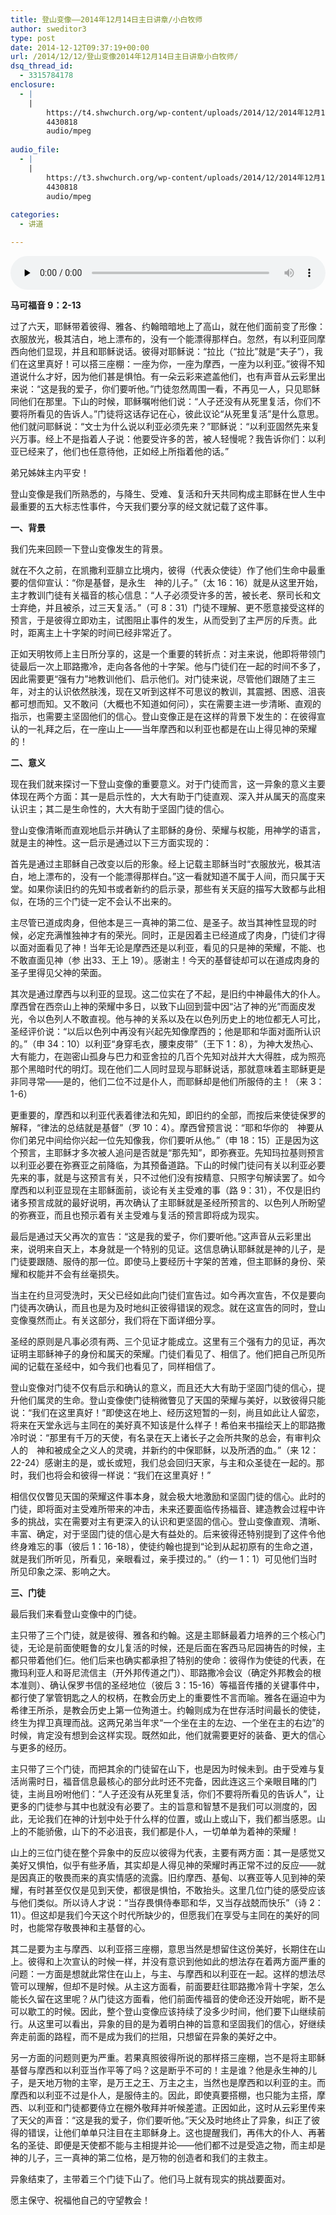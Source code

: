 ```yaml
---
title: 登山变像——2014年12月14日主日讲章/小白牧师
author: sweditor3
type: post
date: 2014-12-12T09:37:19+00:00
url: /2014/12/12/登山变像2014年12月14日主日讲章小白牧师/
dsq_thread_id:
  - 3315784178
enclosure:
  - |
    |
        https://t4.shwchurch.org/wp-content/uploads/2014/12/2014年12月14日讲道录音.mp3
        4430818
        audio/mpeg
        
audio_file:
  - |
    |
        https://t3.shwchurch.org/wp-content/uploads/2014/12/2014年12月14日讲道录音.mp3
        4430818
        audio/mpeg
        
categories:
  - 讲道

---
```

<audio class="wp-audio-shortcode" id="audio-11955-54" preload="none" style="width: 100%;" controls="controls"><source type="audio/mpeg" src="http://t5.shwchurch.org/wp-content/uploads/2014/12/2014年12月14日讲道录音.mp3?_=54" /><http://t5.shwchurch.org/wp-content/uploads/2014/12/2014年12月14日讲道录音.mp3></audio> 

**马可福音 9：2-13** 

过了六天，耶稣带着彼得、雅各、约翰暗暗地上了高山，就在他们面前变了形像：衣服放光，极其洁白，地上漂布的，没有一个能漂得那样白。忽然，有以利亚同摩西向他们显现，并且和耶稣说话。彼得对耶稣说：“拉比（“拉比”就是“夫子”），我们在这里真好！可以搭三座棚：一座为你，一座为摩西，一座为以利亚。”彼得不知道说什么才好，因为他们甚是惧怕。有一朵云彩来遮盖他们，也有声音从云彩里出来说：“这是我的爱子，你们要听他。”门徒忽然周围一看，不再见一人，只见耶稣同他们在那里。下山的时候，耶稣嘱咐他们说：“人子还没有从死里复活，你们不要将所看见的告诉人。”门徒将这话存记在心，彼此议论“从死里复活”是什么意思。他们就问耶稣说：“文士为什么说以利亚必须先来？”耶稣说：“以利亚固然先来复兴万事。经上不是指着人子说：他要受许多的苦，被人轻慢呢？我告诉你们：以利亚已经来了，他们也任意待他，正如经上所指着他的话。”

弟兄姊妹主内平安！

登山变像是我们所熟悉的，与降生、受难、复活和升天共同构成主耶稣在世人生中最重要的五大标志性事件，今天我们要分享的经文就记载了这件事。

**一、背景**

我们先来回顾一下登山变像发生的背景。

就在不久之前，在凯撒利亚腓立比境内，彼得（代表众使徒）作了他们生命中最重要的信仰宣认：“你是基督，是永生　神的儿子。”（太 16：16）就是从这里开始，主才教训门徒有关福音的核心信息：“人子必须受许多的苦，被长老、祭司长和文士弃绝，并且被杀，过三天复活。”（可 8：31）门徒不理解、更不愿意接受这样的预言，于是彼得立即劝主，试图阻止事件的发生，从而受到了主严厉的斥责。此时，距离主上十字架的时间已经非常近了。

正如天明牧师上主日所分享的，这是一个重要的转折点：对主来说，他即将带领门徒最后一次上耶路撒冷，走向各各他的十字架。他与门徒们在一起的时间不多了，因此需要更“强有力”地教训他们、启示他们。对门徒来说，尽管他们跟随了主三年，对主的认识依然肤浅，现在又听到这样不可思议的教训，其震撼、困惑、沮丧都可想而知。又不敢问（大概也不知道如何问），实在需要主进一步清晰、直观的指示，也需要主坚固他们的信心。登山变像正是在这样的背景下发生的：在彼得宣认的一礼拜之后，在一座山上——当年摩西和以利亚也都是在山上得见神的荣耀的！

**二、意义**

现在我们就来探讨一下登山变像的重要意义。对于门徒而言，这一异象的意义主要体现在两个方面：其一是启示性的，大大有助于门徒直观、深入并从属天的高度来认识主；其二是生命性的，大大有助于坚固门徒的信心。

登山变像清晰而直观地启示并确认了主耶稣的身份、荣耀与权能，用神学的语言，就是主的神性。这一启示是通过以下三方面实现的：

首先是通过主耶稣自己改变以后的形象。经上记载主耶稣当时“衣服放光，极其洁白，地上漂布的，没有一个能漂得那样白。”这一看就知道不属于人间，而只属于天堂。如果你读旧约的先知书或者新约的启示录，那些有关天庭的描写大致都与此相似，在场的三个门徒一定不会认不出来的。

主尽管已道成肉身，但他本是三一真神的第二位、是圣子。故当其神性显现的时候，必定充满惟独神才有的荣光。同时，正是因着主已经道成了肉身，门徒们才得以面对面看见了神！当年无论是摩西还是以利亚，看见的只是神的荣耀，不能、也不敢直面见神（参 出33、王上 19）。感谢主！今天的基督徒却可以在道成肉身的圣子里得见父神的荣面。

其次是通过摩西与以利亚的显现。这二位实在了不起，是旧约中神最伟大的仆人。摩西曾在西奈山上神的荣耀中多日，以致下山回到营中因“沾了神的光”而面皮发光，令以色列人不敢直视。他与神的关系以及在以色列历史上的地位都无人可比，圣经评价说：“以后以色列中再没有兴起先知像摩西的；他是耶和华面对面所认识的。”（申 34：10）以利亚“身穿毛衣，腰束皮带”（王下 1：8），为神大发热心、大有能力，在迦密山孤身与巴力和亚舍拉的几百个先知对战并大大得胜，成为照亮那个黑暗时代的明灯。现在他们二人同时显现与耶稣说话，那就意味着主耶稣更是非同寻常——是的，他们二位不过是仆人，而耶稣却是他们所服侍的主！（来 3：1-6）

更重要的，摩西和以利亚代表着律法和先知，即旧约的全部，而按后来使徒保罗的解释，“律法的总结就是基督”（罗 10：4）。摩西曾预言说：“耶和华你的　神要从你们弟兄中间给你兴起一位先知像我，你们要听从他。”（申 18：15）正是因为这个预言，主耶稣才多次被人追问是否就是“那先知”，即弥赛亚。先知玛拉基则预言以利亚必要在弥赛亚之前降临，为其预备道路。下山的时候门徒问有关以利亚必要先来的事，就是与这预言有关，只不过他们没有按精意、只照字句解读罢了。如今摩西和以利亚显现在主耶稣面前，谈论有关主受难的事（路 9：31），不仅是旧约诸多预言成就的最好说明，再次确认了主耶稣就是圣经所预言的、以色列人所盼望的弥赛亚，而且也预示着有关主受难与复活的预言即将成为现实。

最后是通过天父再次的宣告：“这是我的爱子，你们要听他。”这声音从云彩里出来，说明来自天上，本身就是一个特别的见证。这信息确认耶稣就是神的儿子，是门徒要跟随、服侍的那一位。即使马上要经历十字架的苦难，但主耶稣的身份、荣耀和权能并不会有丝毫损失。

当主在约旦河受洗时，天父已经如此向门徒们宣告过。如今再次宣告，不仅是要向门徒再次确认，而且也是为及时地纠正彼得错误的观念。就在这宣告的同时，登山变像戛然而止。有关这部分，我们将在下面详细分享。

圣经的原则是凡事必须有两、三个见证才能成立。这里有三个强有力的见证，再次证明主耶稣神子的身份和属天的荣耀。门徒们看见了、相信了。他们把自己所见所闻的记载在圣经中，如今我们也看见了，同样相信了。

登山变像对门徒不仅有启示和确认的意义，而且还大大有助于坚固门徒的信心，提升他们属灵的生命。登山变像使门徒稍微瞥见了天国的荣耀与美好，以致彼得只能说：“我们在这里真好！”即使这在地上、经历这短暂的一刻，尚且如此让人留恋，将来在天堂永远与主同在的美好真不知该是什么样子！希伯来书描绘天上的耶路撒冷时说：“那里有千万的天使，有名录在天上诸长子之会所共聚的总会，有审判众人的　神和被成全之义人的灵魂，并新约的中保耶稣，以及所洒的血。”（来 12：22-24）感谢主的是，或长或短，我们总会回归天家，与主和众圣徒在一起的。那时，我们也将会和彼得一样说：“我们在这里真好！”

相信仅仅瞥见天国的荣耀这件事本身，就会极大地激励和坚固门徒的信心。此时的门徒，即将面对主受难所带来的冲击，未来还要面临传扬福音、建造教会过程中许多的挑战，实在需要对主有更深入的认识和更坚固的信心。登山变像直观、清晰、丰富、确定，对于坚固门徒的信心是大有益处的。后来彼得还特别提到了这件令他终身难忘的事（彼后 1：16-18），使徒约翰也提到“论到从起初原有的生命之道，就是我们所听见，所看见，亲眼看过，亲手摸过的。”（约一 1：1）可见他们当时所见印象之深、影响之大。

**三、门徒**

最后我们来看登山变像中的门徒。

主只带了三个门徒，就是彼得、雅各和约翰。这是主耶稣最着力培养的三个核心门徒，无论是前面使睚鲁的女儿复活的时候，还是后面在客西马尼园祷告的时候，主都只带着他们仨。他们后来也确实都承担了特别的使命：彼得作为使徒的代表，在撒玛利亚人和哥尼流信主（开外邦传道之门）、耶路撒冷会议（确定外邦教会的根本准则）、确认保罗书信的圣经地位（彼后 3：15-16）等福音传播的关键事件中，都行使了掌管钥匙之人的权柄，在教会历史上的重要性不言而喻。雅各在逼迫中为希律王所杀，是教会历史上第一位殉道士。约翰则成为在世存活时间最长的使徒，终生为捍卫真理而战。这两兄弟当年求“一个坐在主的左边、一个坐在主的右边”的时候，肯定没有想到会这样实现。既然如此，他们就需要更好的装备、更大的信心与更多的经历。

主只带了三个门徒，而把其余的门徒留在山下，也是因为时候未到。由于受难与复活尚需时日，福音信息最核心的部分此时还不完备，因此连这三个亲眼目睹的门徒，主尚且吩咐他们：“人子还没有从死里复活，你们不要将所看见的告诉人”，让更多的门徒参与其中也就没有必要了。主的旨意和智慧不是我们可以测度的，因此，无论我们在神的计划中处于什么样的位置，或山上或山下，我们都当感恩。山上的不能骄傲，山下的不必沮丧，我们都是仆人，一切单单为着神的荣耀！

山上的三位门徒在整个异象中的反应以彼得为代表，主要有两方面：其一是感觉又美好又惧怕，似乎有些矛盾，其实却是人得见神的荣耀时再正常不过的反应——就是因真正的敬畏而来的真实情感的流露。旧约摩西、基甸、以赛亚等人见到神的荣耀，有时甚至仅仅是见到天使，都很是惧怕，不敢抬头。这里几位门徒的感受应该与他们类似。所以诗人才说：“当存畏惧侍奉耶和华，又当存战兢而快乐”（诗 2：11）。但这却是我们今天这个时代所缺少的，但愿我们在享受与主同在的美好的同时，也能常存敬畏神和主基督的心。

其二是要为主与摩西、以利亚搭三座棚，意思当然是想留住这份美好，长期住在山上。彼得和上次宣认的时候一样，并没有意识到他如此的想法存在着两方面严重的问题：一方面是想就此常住在山上，与主、与摩西和以利亚在一起。这样的想法尽管可以理解，但却不是时候。从主这方面看，前面要赶往耶路撒冷背十字架，怎么能长久留在这里呢？从门徒这方面看，他们前面传福音的使命还没开始呢，断不是可以歇工的时候。因此，整个登山变像应该持续了没多少时间，他们要下山继续前行。从这里可以看出，异象的目的是为着明白神的旨意和坚固我们的信心，好继续奔走前面的路程，而不是成为我们的拦阻，只想留在异象的美好之中。

另一方面的问题则更为严重。若果真照彼得所说的那样搭三座棚，岂不是将主耶稣基督与摩西和以利亚当作平等了吗？这是断乎不可的！主是谁？他是永生神的儿子，是天地万物的主宰，是万王之王、万主之主，当然也是摩西和以利亚的主。而摩西和以利亚不过是仆人，是服侍主的。因此，即使真要搭棚，也只能为主搭，摩西、以利亚和门徒都要侍立在棚外敬拜并听候差遣。正因如此，这时从云彩里传来了天父的声音：“这是我的爱子，你们要听他。”天父及时地终止了异象，纠正了彼得的错误，让他们单单只注目在主耶稣身上。这也提醒我们，再伟大的仆人、再著名的圣徒、即便是天使都不能与主相提并论——他们都不过是受造之物，而主却是神的儿子，三一真神的第二位格，是万物的创造者和我们的主救主。

异象结束了，主带着三个门徒下山了。他们马上就有现实的挑战要面对。

愿主保守、祝福他自己的守望教会！